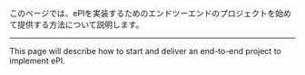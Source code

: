 このページでは、ePIを実装するためのエンドツーエンドのプロジェクトを始めて提供する方法について説明します。

---

This page will describe how to start and deliver an end-to-end project to implement ePI.